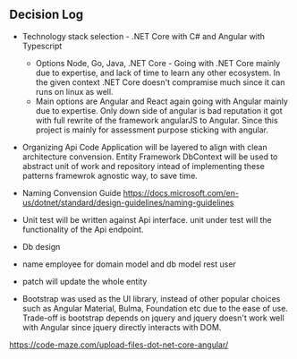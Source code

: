 ## Decision Log

* Technology stack selection - .NET Core with C# and Angular with Typescript
    * Options Node, Go, Java, .NET Core - Going with .NET Core mainly due to expertise, and lack of time to learn any other ecosystem. In the given context .NET Core doesn't compramise much since it can runs on linux as well.
    * Main options are Angular and React again going with Angular mainly due to expertise. Only down side of angular is bad reputation it got with full rewrite of the framework angularJS to Angular. Since this project is mainly for assessment purpose sticking with angular.

* Organizing Api Code 
    Application will be layered to align with clean architecture convension.
    Entity Framework DbContext will be used to abstract unit of work and repository intead of implementing these patterns framewrok agnostic way, to save time.
* Naming Convension Guide
    https://docs.microsoft.com/en-us/dotnet/standard/design-guidelines/naming-guidelines
* Unit test will be written against Api interface. unit under test will the functionality of the Api endpoint.
* Db design
* name employee for domain model and db model rest user
* patch will update the whole entity
* Bootstrap was used as the UI library, instead of other popular choices such as Angular Material, Bulma, Foundation etc due to the ease of use. Trade-off is bootstrap depends on jquery and jquery doesn't work well with Angular since jquery directly interacts with DOM.


https://code-maze.com/upload-files-dot-net-core-angular/


    